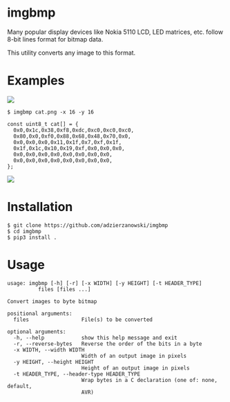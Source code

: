 # imgbmp

Many popular display devices like Nokia 5110 LCD, LED matrices, etc. follow 8-bit lines format for bitmap data.

This utility converts any image to this format.

# Examples

![](https://i.imgur.com/7tZNPd2.png)

    $ imgbmp cat.png -x 16 -y 16

    const uint8_t cat[] = {
      0x0,0x1c,0x38,0xf8,0xdc,0xc0,0xc0,0xc0,
      0x80,0x0,0xf0,0x88,0x68,0x48,0x70,0x0,
      0x0,0x0,0x0,0x11,0x1f,0x7,0xf,0x1f,
      0x1f,0x1c,0x10,0x19,0xf,0x0,0x0,0x0,
      0x0,0x0,0x0,0x0,0x0,0x0,0x0,0x0,
      0x0,0x0,0x0,0x0,0x0,0x0,0x0,0x0,
    };

![](https://i.imgur.com/QBIGXNb.jpg)

# Installation

    $ git clone https://github.com/adzierzanowski/imgbmp
    $ cd imgbmp
    $ pip3 install .

# Usage
    usage: imgbmp [-h] [-r] [-x WIDTH] [-y HEIGHT] [-t HEADER_TYPE]
              files [files ...]

    Convert images to byte bitmap

    positional arguments:
      files                 File(s) to be converted

    optional arguments:
      -h, --help            show this help message and exit
      -r, --reverse-bytes   Reverse the order of the bits in a byte
      -x WIDTH, --width WIDTH
                            Width of an output image in pixels
      -y HEIGHT, --height HEIGHT
                            Height of an output image in pixels
      -t HEADER_TYPE, --header-type HEADER_TYPE
                            Wrap bytes in a C declaration (one of: none, default,
                            AVR)
